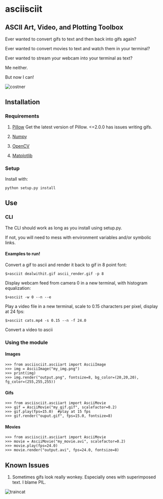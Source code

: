 asciisciit
===========

## ASCII Art, Video, and Plotting Toolbox

Ever wanted to convert gifs to text and then back into gifs again?

Ever wanted to convert movies to text and watch them in your terminal?

Ever wanted to stream your webcam into your terminal as text?

Me neither.

But now I can!

![costner](http://i.imgur.com/lncbpBm.gif)

## Installation

### Requirements

1. [Pillow](https://pillow.readthedocs.org/en/latest/)
Get the latest version of Pillow.  <=2.0.0 has issues writing gifs.

2. [Numpy](http://www.numpy.org/)

3. [OpenCV](http://opencv.org/)

4. [Matplotlib](https://matplotlib.org/)

### Setup

Install with:

    python setup.py install

## Use

### CLI

The CLI should work as long as you install using setup.py.

If not, you will need to mess with environment variables and/or symbolic links.

#### Examples to run!

Convert a gif to ascii and render it back to gif in 8 point font:

    $>asciit dealwithit.gif ascii_render.gif -p 8

Display webcam feed from camera 0 in a new terminal, with histogram equalization:

    $>asciit -w 0 --n --e

Play a video file in a new terminal, scale to 0.15 characters per pixel, display at 24 fps:

    $>asciit cats.mp4 -s 0.15 --n -f 24.0

Convert a video to ascii

### Using the module

#### Images

    >>> from asciisciit.asciiart import AsciiImage
    >>> img = AsciiImage("my_img.png")
    >>> print(img)
    >>> img.render("output.png", fontsize=8, bg_color=(20,20,20), fg_color=(255,255,255))

#### Gifs

    >>> from asciisciit.asciiart import AsciiMovie
    >>> gif = AsciiMovie("my_gif.gif", scalefactor=0.2)
    >>> gif.play(fps=15.0)  #play at 15 fps
    >>> gif.render("ouput.gif", fps=15.0, fontsize=8)

#### Movies

    >>> from asciisciit.asciiart import AsciiMovie
    >>> movie = AsciiMovie("my_movie.avi", scalefactor=0.2)
    >>> movie.play(fps=24.0)
    >>> movie.render("output.avi", fps=24.0, fontsize=8)

## Known Issues

1. Sometimes gifs look really wonkey.  Especially ones with superimposed text.  I blame PIL.

![traincat](http://i.imgur.com/TIFHP.gif)